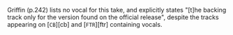 Griffin (p.242) lists no vocal for this take, and explicitly states "[t]he backing track only for the version found on the official release", despite the tracks appearing on [`CB`][cb] and [`FTR`][ftr] containing vocals.
